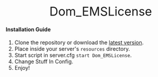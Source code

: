 <font size="6"><div align="center"> Dom_EMSLicense </div></font>

#### Installation Guide
1. Clone the repository or download the [latest version](../../releases/latest).
2. Place inside your server's `resources` directory.
3. Start script in server.cfg `start Dom_EMSLicense`.
4. Change Stuff In Config.
5. Enjoy!
